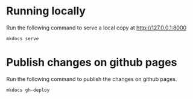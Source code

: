 # Running locally

Run the following command to serve a local copy at http://127.0.0.1:8000

```
mkdocs serve
```

# Publish changes on github pages

Run the following command to publish the changes on github pages.

```
mkdocs gh-deploy
```
